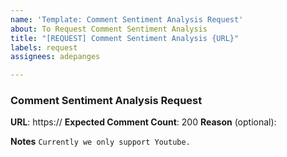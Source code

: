 ```yaml
---
name: 'Template: Comment Sentiment Analysis Request'
about: To Request Comment Sentiment Analysis
title: "[REQUEST] Comment Sentiment Analysis {URL}"
labels: request
assignees: adepanges

---
```


### Comment Sentiment Analysis Request

**URL**: https://
**Expected Comment Count**: 200
**Reason** (optional):

**Notes**
`Currently we only support Youtube.`
